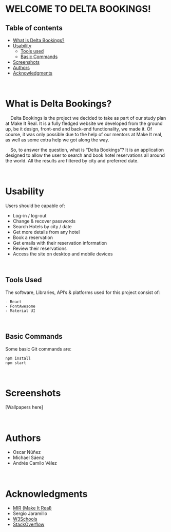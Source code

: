 # **WELCOME TO DELTA BOOKINGS!**

## **Table of contents**

- [What is Delta Bookings?](#what-is-Delta-Bookings?)
- [Usability]("#usability)
  - [Tools used](#tools-used)
  - [Basic Commands](#basic-commands)
- [Screenshots](#screenshots)
- [Authors](#authors)
- [Acknowledgments](#acknowledgments)

<br />

# **What is Delta Bookings?**

&nbsp;&nbsp;&nbsp;&nbsp;Delta Bookings is the project we decided to take as part of our
study plan at Make It Real. It is a fully fledged website we
developed from the ground up, be it design, front-end and back-end
functionality, we made it. Of course, it was only possible due to
the help of our mentors at Make It real, as well as some extra help
we got along the way.

&nbsp;&nbsp;&nbsp;&nbsp;So, to answer the question, what is “Delta Bookings”? It is an
application designed to allow the user to search and book hotel
reservations all around the world. All the results are filtered by
city and preferred date.

<br />

# **Usability**

Users should be capable of:

- Log-in / log-out
- Change & recover passwords
- Search Hotels by city / date
- Get more details from any hotel
- Book a reservation
- Get emails with their reservation information
- Review their reservations
- Access the site on desktop and mobile devices

<br />

## **Tools Used**

The software, Libraries, API’s & platforms used for this project
consist of:

```
- React
- FontAwesome
- Material UI
```

<br />

## **Basic Commands**

Some basic Git commands are:

```
npm install
npm start
```

<br />

# **Screenshots**

[Wallpapers here]

<br />

# **Authors**

- Oscar Núñez
- Michael Sáenz
- Andrés Camilo Vélez

<br />

# **Acknowledgments**

- [MIR (Make It Real)](https://makeitreal.camp)
- Sergio Jaramillo
- [W3Schools](https://www.w3schools.com/)
- [StackOverflow](https://stackoverflow.com)
